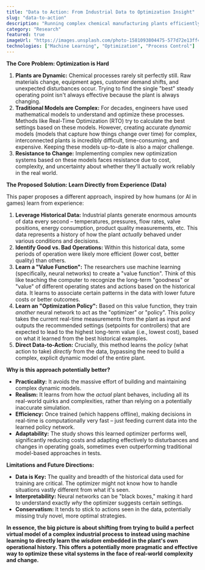 ```yaml
---
title: "Data to Action: From Industrial Data to Optimization Insight"
slug: "data-to-action"
description: "Running complex chemical manufacturing plants efficiently and safely is crucial, especially with growing concerns about sustainability and resource use. The goal is always to make the right amount of product, of the right quality, at the lowest cost, while staying safe and minimizing environmental impact."
category: "Research"
featured: true
imageUrl: "https://images.unsplash.com/photo-1581093804475-577d72e13ff4?ixlib=rb-4.0.3&auto=format&fit=crop&w=800&h=500&q=80"
technologies: ["Machine Learning", "Optimization", "Process Control"]
---
```


**The Core Problem: Optimization is Hard**

1.  **Plants are Dynamic:** Chemical processes rarely sit perfectly still. Raw materials change, equipment ages, customer demand shifts, and unexpected disturbances occur. Trying to find the single "best" steady operating point isn't always effective because the plant is always changing.
2.  **Traditional Models are Complex:** For decades, engineers have used mathematical models to understand and optimize these processes. Methods like Real-Time Optimization (RTO) try to calculate the best settings based on these models. However, creating accurate *dynamic* models (models that capture how things change over time) for complex, interconnected plants is incredibly difficult, time-consuming, and expensive. Keeping these models up-to-date is also a major challenge.
3.  **Resistance to Change:** Implementing complex new optimization systems based on these models faces resistance due to cost, complexity, and uncertainty about whether they'll actually work reliably in the real world.

**The Proposed Solution: Learn Directly from Experience (Data)**

This paper proposes a different approach, inspired by how humans (or AI in games) learn from experience:

1.  **Leverage Historical Data:** Industrial plants generate enormous amounts of data every second – temperatures, pressures, flow rates, valve positions, energy consumption, product quality measurements, etc. This data represents a history of how the plant *actually* behaved under various conditions and decisions.
2.  **Identify Good vs. Bad Operations:** Within this historical data, some periods of operation were likely more efficient (lower cost, better quality) than others.
3.  **Learn a "Value Function":** The researchers use machine learning (specifically, neural networks) to create a "value function". Think of this like teaching the computer to recognize the long-term "goodness" or "value" of different operating states and actions based on the historical data. It learns to associate certain patterns in the data with lower future costs or better outcomes.
4.  **Learn an "Optimization Policy":** Based on this value function, they train *another* neural network to act as the "optimizer" or "policy". This policy takes the current real-time measurements from the plant as input and outputs the recommended settings (setpoints for controllers) that are expected to lead to the highest long-term value (i.e., lowest cost), based on what it learned from the best historical examples.
5.  **Direct Data-to-Action:** Crucially, this method learns the *policy* (what action to take) *directly* from the data, bypassing the need to build a complex, explicit dynamic model of the entire plant.

**Why is this approach potentially better?**

* **Practicality:** It avoids the massive effort of building and maintaining complex dynamic models.
* **Realism:** It learns from how the *actual* plant behaves, including all its real-world quirks and complexities, rather than relying on a potentially inaccurate simulation.
* **Efficiency:** Once trained (which happens offline), making decisions in real-time is computationally very fast – just feeding current data into the learned policy network.
* **Adaptability:** The study shows this learned optimizer performs well, significantly reducing costs and adapting effectively to disturbances and changes in operating goals, sometimes even outperforming traditional model-based approaches in tests.

**Limitations and Future Directions:**

* **Data is Key:** The quality and breadth of the historical data used for training are critical. The optimizer might not know how to handle situations vastly different from what it's seen.
* **Interpretability:** Neural networks can be "black boxes," making it hard to understand exactly *why* the optimizer suggests certain settings.
* **Conservatism:** It tends to stick to actions seen in the data, potentially missing truly novel, more optimal strategies.

**In essence, the big picture is about shifting from trying to build a perfect virtual model of a complex industrial process to instead using machine learning to directly learn the *wisdom* embedded in the plant's own operational history. This offers a potentially more pragmatic and effective way to optimize these vital systems in the face of real-world complexity and change.**